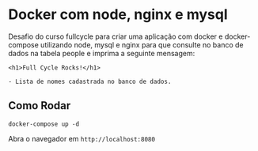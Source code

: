 # Docker com node, nginx e mysql

Desafio do curso fullcycle para criar uma aplicação com docker e docker-compose utilizando node, mysql e nginx para que consulte no banco de dados na tabela people e imprima a seguinte mensagem:

```
<h1>Full Cycle Rocks!</h1>

- Lista de nomes cadastrada no banco de dados.
```

## Como Rodar

`docker-compose up -d`

Abra o navegador em `http://localhost:8080`
